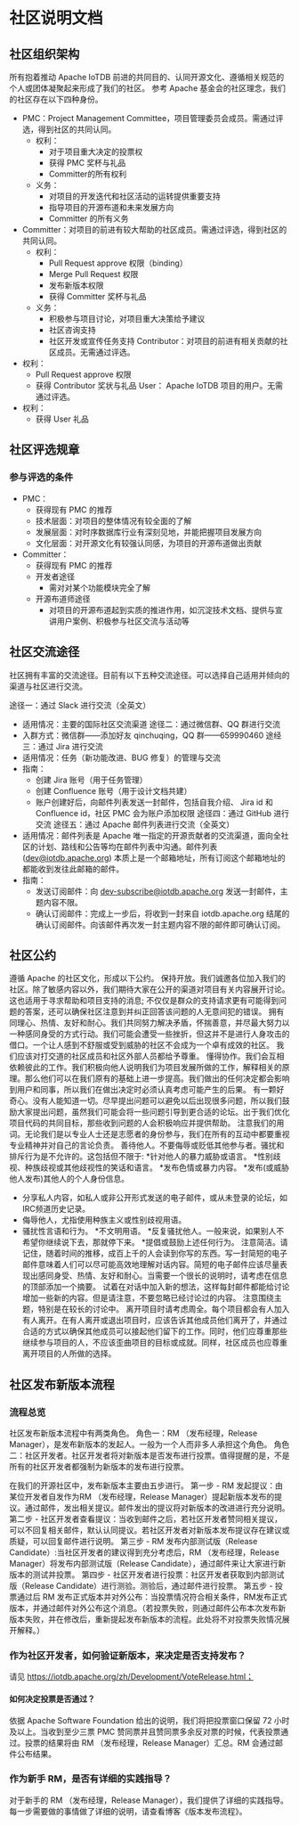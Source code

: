 <!--

    Licensed to the Apache Software Foundation (ASF) under one
    or more contributor license agreements.  See the NOTICE file
    distributed with this work for additional information
    regarding copyright ownership.  The ASF licenses this file
    to you under the Apache License, Version 2.0 (the
    "License"); you may not use this file except in compliance
    with the License.  You may obtain a copy of the License at

        http://www.apache.org/licenses/LICENSE-2.0

    Unless required by applicable law or agreed to in writing,
    software distributed under the License is distributed on an
    "AS IS" BASIS, WITHOUT WARRANTIES OR CONDITIONS OF ANY
    KIND, either express or implied.  See the License for the
    specific language governing permissions and limitations
    under the License.

-->
# 社区说明文档
## 社区组织架构
所有抱着推动 Apache IoTDB 前进的共同目的、认同开源文化、遵循相关规范的个人或团体凝聚起来形成了我们的社区。
参考 Apache 基金会的社区理念，我们的社区存在以下四种身份。
- PMC：Project Management Committee，项目管理委员会成员。需通过评选，得到社区的共同认同。
  - 权利：
    - 对于项目重大决定的投票权
    - 获得 PMC 奖杯与礼品
    - Committer的所有权利
  - 义务：
    - 对项目的开发迭代和社区活动的运转提供重要支持
    - 指导项目的开源布道和未来发展方向
    - Committer 的所有义务
- Committer：对项目的前进有较大帮助的社区成员。需通过评选，得到社区的共同认同。
  - 权利：
    - Pull Request approve 权限（binding）
    - Merge Pull Request 权限
    - 发布新版本权限
    - 获得 Committer 奖杯与礼品
  - 义务：
    - 积极参与项目讨论，对项目重大决策给予建议
    - 社区咨询支持
    - 社区开发或宣传任务支持
Contributor：对项目的前进有相关贡献的社区成员。无需通过评选。
- 权利：
  - Pull Request approve 权限
  - 获得 Contributor 奖状与礼品
User： Apache IoTDB 项目的用户。无需通过评选。
- 权利：
  - 获得 User 礼品
## 社区评选规章
### 参与评选的条件
- PMC：
  - 获得现有 PMC 的推荐
  - 技术层面：对项目的整体情况有较全面的了解
  - 发展层面：对时序数据库行业有深刻见地，并能把握项目发展方向
  - 文化层面：对开源文化有较强认同感，为项目的开源布道做出贡献
- Committer：
  - 获得现有 PMC 的推荐
  - 开发者途径
    - 需对对某个功能模块完全了解
  - 开源布道师途径
    - 对项目的开源布道起到实质的推进作用，如沉淀技术文档、提供与宣讲用户案例、积极参与社区交流与活动等
## 社区交流途径
社区拥有丰富的交流途径。目前有以下五种交流途径。可以选择自己适用并倾向的渠道与社区进行交流。

途径一：通过 Slack 进行交流（全英文）
- 适用情况：主要的国际社区交流渠道
途径二：通过微信群、QQ 群进行交流
- 入群方式：微信群——添加好友 qinchuqing，QQ 群——659990460
途经三：通过 Jira 进行交流
- 适用情况：任务（新功能改进、BUG 修复）的管理与交流
- 指南：
  - 创建 Jira 账号（用于任务管理）
  - 创建 Confluence 账号（用于设计文档共建）
  - 账户创建好后，向邮件列表发送一封邮件，包括自我介绍、 Jira id 和 Confluence id，社区 PMC 会为账户添加权限
途径四：通过 GitHub 进行交流
途径五：通过 Apache 邮件列表进行交流（全英文）
- 适用情况：邮件列表是 Apache 唯一指定的开源贡献者的交流渠道，面向全社区的计划、路线和公告等均在邮件列表中沟通。邮件列表 (dev@iotdb.apache.org) 本质上是一个邮箱地址，所有订阅这个邮箱地址的都能收到发往此邮箱的邮件。
- 指南：
  - 发送订阅邮件：向 dev-subscribe@iotdb.apache.org 发送一封邮件，主题内容不限。
  - 确认订阅邮件：完成上一步后，将收到一封来自 iotdb.apache.org 结尾的确认订阅邮件。向该邮件再次发一封主题内容不限的邮件即可确认订阅。

## 社区公约
遵循 Apache 的社区文化，形成以下公约。
保持开放。我们诚邀各位加入我们的社区。除了敏感内容以外，我们期待大家在公开的渠道对项目有关内容展开讨论。这也适用于寻求帮助和项目支持的消息; 不仅仅是群众的支持请求更有可能得到问题的答案，还可以确保社区注意到并纠正回答该问题的人无意间犯的错误。
拥有同理心、热情、友好和耐心。我们共同努力解决矛盾，怀揣善意，并尽最大努力以一种感同身受的方式行动。我们可能会遭受一些挫折，但这并不是进行人身攻击的借口。一个让人感到不舒服或受到威胁的社区不会成为一个卓有成效的社区。 我们应该对打交道的社区成员和社区外部人员都给予尊重。
懂得协作。我们会互相依赖彼此的工作。我们积极向他人说明我们为项目发展所做的工作，解释相关的原理。那么他们可以在我们原有的基础上进一步提高。我们做出的任何决定都会影响到用户和同事，所以我们在做出决定时必须认真考虑可能产生的后果。
有一颗好奇心。没有人能知道一切。尽早提出问题可以避免以后出现很多问题，所以我们鼓励大家提出问题，虽然我们可能会将一些问题引导到更合适的论坛。出于我们优化项目代码的共同目标，那些收到问题的人会积极响应并提供帮助。
注意我们的用词。无论我们是以专业人士还是志愿者的身份参与，我们在所有的互动中都要重视专业精神并对自己的言论负责。
善待他人。不要侮辱或贬低其他参与者。骚扰和排斥行为是不允许的。这包括但不限于:
*针对他人的暴力威胁或语言。
*性别歧视、种族歧视或其他歧视性的笑话和语言。
*发布色情或暴力内容。
*发布(或威胁他人发布)其他人的个人身份信息。
* 分享私人内容，如私人或非公开形式发送的电子邮件，或从未登录的论坛，如IRC频道历史记录。
* 侮辱他人，尤指使用种族主义或性别歧视用语。
* 骚扰性言语和行为。
*不文明用语。
*反复骚扰他人。一般来说，如果别人不希望你继续说下去，那就停下来。
*提倡或鼓励上述任何行为。
注意简洁。请记住，随着时间的推移，成百上千的人会读到你写的东西。写一封简短的电子邮件意味着人们可以尽可能高效地理解对话内容。简短的电子邮件应该尽量表现出感同身受、热情、友好和耐心。当需要一个很长的说明时，请考虑在信息的顶部添加一个摘要。
试着在对话中加入新的想法，这样每封邮件都能给讨论增加一些新的内容。但是请注意，不要忽略已经讨论过的内容。
注意围绕主题，特别是在较长的讨论中。
离开项目时请考虑周全。每个项目都会有人加入有人离开。在有人离开或退出项目时，应该告诉其他成员他们离开了，并通过合适的方式以确保其他成员可以接起他们留下的工作。同时，他们应尊重那些继续参与项目的人，不应该歪曲项目的目标或成就。同样，社区成员也应尊重离开项目的人所做的选择。

## 社区发布新版本流程
### 流程总览
社区发布新版本流程中有两类角色。
角色一：RM （发布经理，Release Manager），是发布新版本的发起人。一般为一个人而非多人承担这个角色。
角色二：社区开发者。社区开发者将对新版本是否发布进行投票。值得提醒的是，不是所有的社区开发者都强制为新版本的发布进行投票。

在我们的开源社区中，发布新版本主要由五步进行。
第一步 - RM 发起提议：由某位开发者自发作为RM （发布经理，Release Manager）提起新版本发布的提议。通过邮件，发出相关提议。邮件发出的提议将对新版本的改进进行充分说明。
第二步 - 社区开发者查看提议：当收到邮件之后，若社区开发者赞同相关提议，可以不回复相关邮件，默认认同提议。若社区开发者对新版本发布提议存在建议或质疑，可以回复邮件进行说明。
第三步 - RM 发布内部测试版（Release Candidate）:当社区开发者的建议得到充分考虑后，RM （发布经理，Release Manager）将发布内部测试版（Release Candidate），通过邮件来让大家进行新版本的测试并投票。
第四步 - 社区开发者进行投票：社区开发者获取到内部测试版（Release Candidate）进行测验。测验后，通过邮件进行投票。
第五步 - 投票通过后 RM 发布正式版本并对外公布：当投票情况符合相关条件，RM发布正式版本，并通过邮件对外公布这个消息。（若投票失败，则通过邮件公布本次发布新版本失败，并在修改后，重新提起发布新版本的流程。此处将不对投票失败情况展开解释。）

### 作为社区开发者，如何验证新版本，来决定是否支持发布？
请见 https://iotdb.apache.org/zh/Development/VoteRelease.html；

#### 如何决定投票是否通过？
依据 Apache Software Foundation 给出的说明，我们将把投票窗口保留 72 小时及以上。当收到至少三票 PMC 赞同票并且赞同票多余反对票的时候，代表投票通过。投票的结果将由 RM （发布经理，Release Manager）汇总。RM 会通过邮件公布结果。

### 作为新手 RM，是否有详细的实践指导？
对于新手的 RM （发布经理，Release Manager），我们提供了详细的实践指导。每一步需要做的事情做了详细的说明，请查看博客《版本发布流程》。